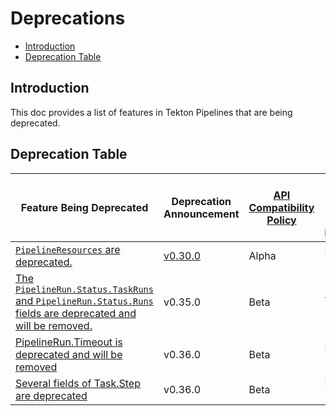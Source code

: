 <!--
---
linkTitle: "Deprecations"
weight: 5000
---
-->

# Deprecations

- [Introduction](#introduction)
- [Deprecation Table](#deprecation-table)

## Introduction

This doc provides a list of features in Tekton Pipelines that are
being deprecated.

## Deprecation Table

| Feature Being Deprecated                                                                                                                                                                                                     | Deprecation Announcement                                             | [API Compatibility Policy](https://github.com/tektoncd/pipeline/tree/main/api_compatibility_policy.md) | Earliest Date or Release of Removal |
|------------------------------------------------------------------------------------------------------------------------------------------------------------------------------------------------------------------------------|----------------------------------------------------------------------|--------------------------------------------------------------------------------------------------------|-------------------------------------|
| [`PipelineResources` are deprecated.](https://github.com/tektoncd/community/blob/main/teps/0074-deprecate-pipelineresources.md)                                                                                              | [v0.30.0](https://github.com/tektoncd/pipeline/releases/tag/v0.30.0) | Alpha                                                                                                  | Dec 20 2021                         |
| [The `PipelineRun.Status.TaskRuns` and `PipelineRun.Status.Runs` fields are deprecated and will be removed.](https://github.com/tektoncd/community/blob/main/teps/0100-embedded-taskruns-and-runs-status-in-pipelineruns.md) | v0.35.0                                                              | Beta                                                                                                   | Jan 25, 2023                        |
| [PipelineRun.Timeout is deprecated and will be removed](https://github.com/tektoncd/community/blob/main/teps/0046-finallytask-execution-post-timeout.md)                                                                     | v0.36.0                                                              | Beta                                                                                                   | Feb 25, 2023                        |
| [Several fields of Task.Step are deprecated](https://github.com/tektoncd/pipeline/issues/4737)                                                                                                                               | v0.36.0                                                              | Beta                                                                                                   | Feb 25, 2023                        |
